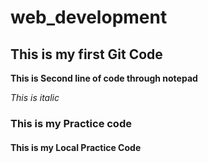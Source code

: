 # web_development
## This is my first Git Code

**This is Second line of code through notepad**

*This is italic*

### This is my Practice code

#### This is my Local Practice Code
